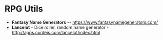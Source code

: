 # RPG Utils

* **Fantasy Name Generators** -- <https://www.fantasynamegenerators.com/>
* **Lancelot** - Dice roller, random name generator - <http://apps.cordeis.com/lancelot/index.html>